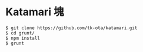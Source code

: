 Katamari 塊
========
```
$ git clone https://github.com/tk-ota/katamari.git
$ cd grunt/
$ npm install
$ grunt
```

